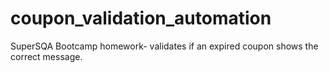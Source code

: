 # coupon_validation_automation
SuperSQA Bootcamp homework- validates if an expired coupon shows the correct message.
